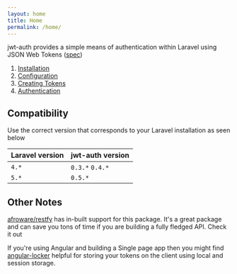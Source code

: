 ```yaml
---
layout: home
title: Home
permalink: /home/
---
```


jwt-auth provides a simple means of authentication within Laravel using JSON Web Tokens ([spec](http://self-issued.info/docs/draft-ietf-oauth-json-web-token.html))

1. [Installation](https://github.com/tymondesigns/jwt-auth/wiki/Installation)
2. [Configuration](https://github.com/tymondesigns/jwt-auth/wiki/Configuration)
3. [Creating Tokens](https://github.com/tymondesigns/jwt-auth/wiki/Creating-Tokens)
4. [Authentication](https://github.com/tymondesigns/jwt-auth/wiki/Authentication)

## Compatibility

Use the correct version that corresponds to your Laravel installation as seen below

Laravel version | jwt-auth version
------------|------------
`4.*` | `0.3.*` `0.4.*`
`5.*` | `0.5.*`

## Other Notes

[afroware/restfy](https://github.com/afroware/restfy/) has in-built support for this package. It's a great package and can save you tons of time if you are building a fully fledged API. Check it out

If you're using Angular and building a Single page app then you might find [angular-locker](https://github.com/tymondesigns/angular-locker) helpful for storing your tokens on the client using local and session storage.
